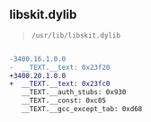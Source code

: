 ## libskit.dylib

> `/usr/lib/libskit.dylib`

```diff

-3400.16.1.0.0
-  __TEXT.__text: 0x23f20
+3400.20.1.0.0
+  __TEXT.__text: 0x23fc0
   __TEXT.__auth_stubs: 0x930
   __TEXT.__const: 0xc05
   __TEXT.__gcc_except_tab: 0xd68

```
